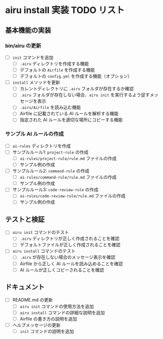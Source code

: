 # airu install 実装 TODO リスト

## 基本機能の実装

### bin/airu の更新
- [ ] `init` コマンドを追加
  - [ ] `.airu` ディレクトリを作成する機能
  - [ ] デフォルトの `Airfile` を作成する機能
  - [ ] デフォルトの `config.yml` を作成する機能（オプション）
- [ ] `install` メソッドを更新
  - [ ] カレントディレクトリに `.airu` フォルダが存在するか確認
  - [ ] `.airu` フォルダが存在しない場合、`airu init` を実行するよう促すメッセージを表示
  - [ ] `.airu/Airfile` を読み込む機能
  - [ ] Airfile に記載されている AI ルールを解析する機能
  - [ ] 指定された AI ルールを適切な場所にコピーする機能

### サンプル AI ルールの作成
- [ ] `ai-rules` ディレクトリを作成
- [ ] サンプルルール1: `project-rule` の作成
  - [ ] `ai-rules/project-rule/rule.md` ファイルの作成
  - [ ] サンプル例の作成
- [ ] サンプルルール2: `command-rule` の作成
  - [ ] `ai-rules/command-rule/rule.md` ファイルの作成
  - [ ] サンプル例の作成
- [ ] サンプルルール3: `code-review-rule` の作成
  - [ ] `ai-rules/code-review-rule/rule.md` ファイルの作成
  - [ ] サンプル例の作成

## テストと検証
- [ ] `airu init` コマンドのテスト
  - [ ] `.airu` ディレクトリが正しく作成されることを確認
  - [ ] デフォルトファイルが正しく作成されることを確認
- [ ] `airu install` コマンドのテスト
  - [ ] `.airu` が存在しない場合のメッセージ表示を確認
  - [ ] Airfile から正しく AI ルールを読み込めることを確認
  - [ ] AI ルールが正しくコピーされることを確認

## ドキュメント
- [ ] README.md の更新
  - [ ] `airu init` コマンドの使用方法を追加
  - [ ] `airu install` コマンドの詳細な説明を追加
  - [ ] Airfile の書き方の説明を追加
- [ ] ヘルプメッセージの更新
  - [ ] `init` コマンドの説明を追加 
